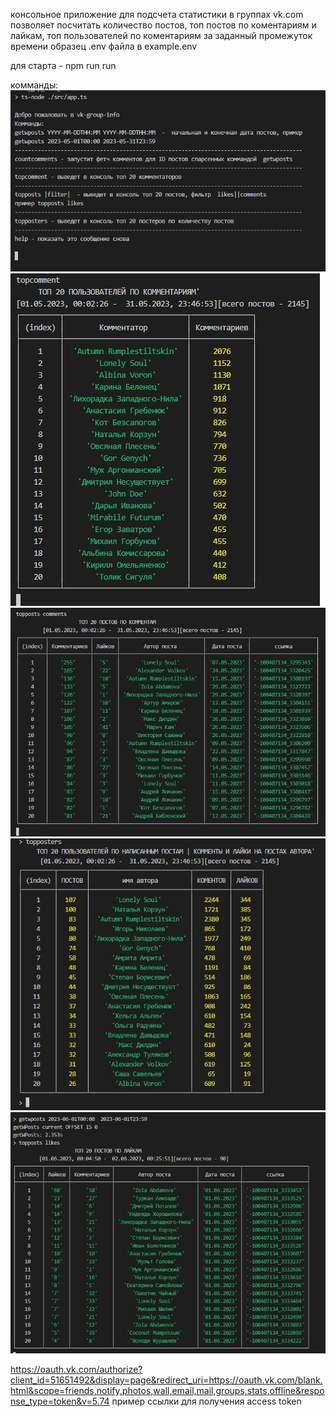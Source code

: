 консольное приложение для подсчета статистики в группах vk.com
позволяет посчитать количество постов, топ  постов по коментариям и лайкам, топ пользователей по коментариям за заданный промежуток времени
образец  .env файла в example.env

для старта - npm run run

комманды:
<br>
![alt text](./img/help.JPG)
![alt text](./img/topcomment.JPG)
![alt text](./img/toppcomments.JPG)
![alt text](./img/topposters.JPG)
![alt text](./img/getwposts.JPG)



https://oauth.vk.com/authorize?client_id=51651492&display=page&redirect_uri=https://oauth.vk.com/blank.html&scope=friends,notify,photos,wall,email,mail,groups,stats,offline&response_type=token&v=5.74  пример ссылки для получения access token
